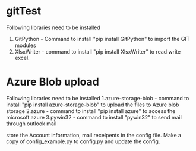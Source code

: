 # gitTest
Following libraries need to be installed
  1. GitPython - Command to install "pip install GitPython" to import the GIT modules
  2. XlsxWriter - command to install "pip install XlsxWriter" to read write excel.


# Azure Blob upload
Following libraries need to be installed
  1.azure-storage-blob - command to install "pip install azure-storage-blob" to upload the files to Azure blob storage
  2.azure - command to install "pip install azure" to access the microsoft azure
  3.pywin32 - command to install "pywin32" to send mail through outlook mail
  
  store the Account information, mail receipents in the config file. 
  Make a copy of config_example.py to config.py and update the config. 
